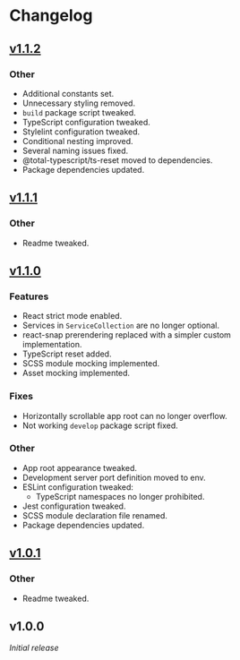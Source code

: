 # Changelog

## [v1.1.2](https://github.com/rayinaway/browser-app-node-package-starter/compare/v1.1.1...v1.1.2)

### Other

- Additional constants set.
- Unnecessary styling removed.
- `build` package script tweaked.
- TypeScript configuration tweaked.
- Stylelint configuration tweaked.
- Conditional nesting improved.
- Several naming issues fixed.
- @total-typescript/ts-reset moved to dependencies.
- Package dependencies updated.

## [v1.1.1](https://github.com/rayinaway/browser-app-node-package-starter/compare/v1.1.0...v1.1.1)

### Other

- Readme tweaked.

## [v1.1.0](https://github.com/rayinaway/browser-app-node-package-starter/compare/v1.0.1...v1.1.0)

### Features

- React strict mode enabled.
- Services in `ServiceCollection` are no longer optional.
- react-snap prerendering replaced with a simpler custom implementation.
- TypeScript reset added.
- SCSS module mocking implemented.
- Asset mocking implemented.

### Fixes

- Horizontally scrollable app root can no longer overflow.
- Not working `develop` package script fixed.

### Other

- App root appearance tweaked.
- Development server port definition moved to env.
- ESLint configuration tweaked:
  - TypeScript namespaces no longer prohibited.
- Jest configuration tweaked.
- SCSS module declaration file renamed.
- Package dependencies updated.

## [v1.0.1](https://github.com/rayinaway/browser-app-node-package-starter/compare/v1.0.0...v1.0.1)

### Other

- Readme tweaked.

## v1.0.0

_Initial release_
